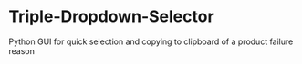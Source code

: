 # Triple-Dropdown-Selector
Python GUI for quick selection and copying to clipboard of a product failure reason
